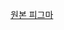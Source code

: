 [원본 피그마](<https://www.figma.com/file/lcUJmYjenQ0zxvSpERgFM2/shady-rhymes-interior-design-landing-page-(Community)?node-id=18%3A85&t=D9RIFICFZkrZHNHJ-0>)

